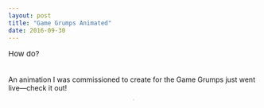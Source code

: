```yaml
---
layout: post
title: "Game Grumps Animated"
date: 2016-09-30
---
```


<p style="font-size:15px">How do?<br><br>

An animation I was commissioned to create for the Game Grumps just went live—check it out!

<div style="text-align: center;"><div class="wrapper">
    <div class="h_iframe">
        <iframe height="2" width="2" src="https://www.youtube.com/embed/dGLnLVHBGIk" frameborder="0" webkitallowfullscreen mozallowfullscreen allowfullscreen></iframe>
    </div>
</div>
</div>

</p>
